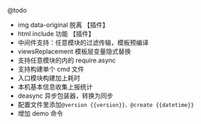 
@todo

- img data-original 脱离 【插件】
- html include 功能 【插件】
- 中间件支持：任意模块的过滤传输，模板预编译
- viewsReplacement 模板层变量隐式替换
- 支持任意模块的内的 require.async
- 支持构建单个 cmd 文件
- 入口模块构建加上耗时
- 本机基本信息收集上报统计
- deasync 异步包装器，转换为同步
- 配置文件里添加`@version {{version}}、@create {{datetime}}`
- 增加 demo 命令


